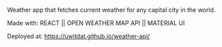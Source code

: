 Weather app that fetches current weather for any capital city in the world.

Made with:
REACT ||
OPEN WEATHER MAP API ||
MATERIAL UI

Deployed at: https://uwitdat.github.io/weather-api/
